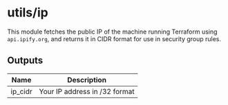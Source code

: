 # utils/ip

This module fetches the public IP of the machine running Terraform using `api.ipify.org`, and returns it in CIDR format for use in security group rules.

## Outputs

| Name     | Description              |
|----------|--------------------------|
| ip_cidr  | Your IP address in /32 format |
